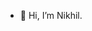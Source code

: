 - 👋 Hi, I’m Nikhil.

<!---
NB0207/NB0207 is a ✨ special ✨ repository because its `README.md` (this file) appears on your GitHub profile.
You can click the Preview link to take a look at your changes.
--->
